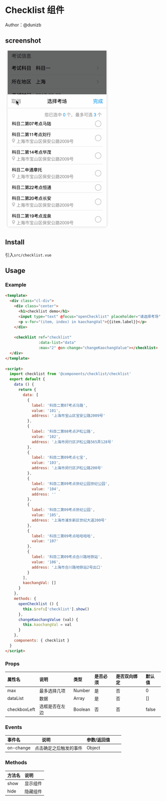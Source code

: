 # Checklist 组件

Author：@dunizb

## screenshot
![screenshot.gif](screenshot.gif)

## Install
引入`src/checklist.vue`

## Usage

### Example
```html
<template>
  <div class="cl-div">
    <div class="center">
      <h1>checklist demo</h1>
      <input type="text" @focus="openChecklist" placeholder="请选择考场">
      <p v-for="(item, index) in kaochangVal">{{item.label}}</p>
    </div>

    <checklist ref="checklist"
               :data-list="data"
               :max="2" @on-change="changeKaochangValue"></checklist>
  </div>
</template>

<script>
  import checklist from '@components/checklist/checklist'
  export default {
    data () {
      return {
        data: [
          {
            label: '科目二第07考点马路',
            value: '101',
            address: '上海市宝山区宝安公路2009号'
          },
          {
            label: '科目二第08考点沪松公路',
            value: '102',
            address: '上海市闵行区沪松公路565弄128号'
          },
          {
            label: '科目二第09考点七宝',
            value: '103',
            address: '上海市闵行区沪松公路200号'
          },
          {
            label: '科目二第09考点世纪公园世纪公园',
            value: '104',
            address: ''
          },
          {
            label: '科目二第09考点世纪公园',
            value: '105',
            address: '上海市浦东新区世纪大道200号'
          },
          {
            label: '科目二第09考点哈哈哈哈',
            value: '107'
          },
          {
            label: '科目二第09考点合川路地铁站',
            value: '106',
            address: '上海市合川路地铁站2号出口'
          }
        ],
        kaochangVal: []
      }
    },
    methods: {
      openChecklist () {
        this.$refs['checklist'].show()
      },
      changeKaochangValue (val) {
        this.kaochangVal = val
      }
    },
    components: { checklist }
  }
</script>
```

### Props
|属性名|       说明      |  类型 |是否必须|是否双向绑定|默认值|
|:------|:--------------|:------|:------|:-------|:-----|
|max  |最多选择几项|Number  |是     |否       | 0   |
|dataList |数据        |Array |是     |否       | []   |
|checkboxLeft |选框是否在左边 |Boolean |否     |否       | false   |

### Events
|事件名 |       说明      |  参数/返回值          |
|:------|:--------------|:--------------|
|on-change |点击确定之后触发的事件|Object  |

### Methods
|方法名 |       说明    |
|:------|:--------------|
|show |显示组件|
|hide |隐藏组件|

